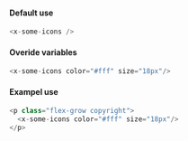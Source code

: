 #### Default use
```php
<x-some-icons />
``` 

#### Overide variables
```php
<x-some-icons color="#fff" size="18px"/>
``` 

#### Exampel use
```php
<p class="flex-grow copyright">
  <x-some-icons color="#fff" size="18px"/>
</p>
``` 